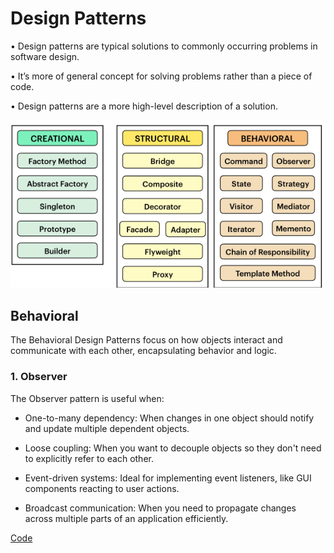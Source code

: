 # Design Patterns

• Design patterns are typical solutions to commonly occurring
problems in software design.

• It’s more of general concept for solving problems rather than a
piece of code.

• Design patterns are a more high-level description of a solution.


![Design Patterns](./Assets/img_1.png)



## Behavioral

The Behavioral Design Patterns focus on how objects interact and communicate with each other, encapsulating behavior and logic.

### 1. Observer

The Observer pattern is useful when:

* One-to-many dependency: When changes in one object should notify and update multiple dependent objects.

* Loose coupling: When you want to decouple objects so they don't need to explicitly refer to each other.

* Event-driven systems: Ideal for implementing event listeners, like GUI components reacting to user actions.

* Broadcast communication: When you need to propagate changes across multiple parts of an application efficiently.

[Code](./Behavioral/Observer/main.py)
